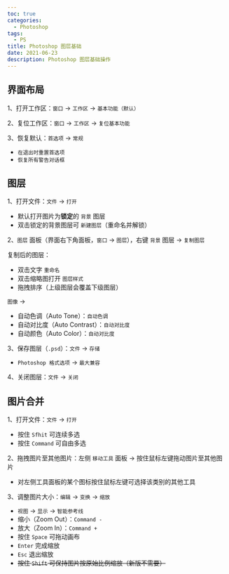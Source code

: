 ```yaml
---
toc: true
categories:
  - Photoshop
tags:
  - PS
title: Photoshop 图层基础
date: 2021-06-23
description: Photoshop 图层基础操作
---
```


## 界面布局

1、打开工作区：`窗口` -> `工作区` -> `基本功能（默认）`

2、复位工作区：`窗口` -> `工作区` -> `复位基本功能`

3、恢复默认：`首选项` -> `常规`

- `在退出时重置首选项`
- `恢复所有警告对话框`

<!--more-->

## 图层

1、打开文件：`文件` -> `打开`

- 默认打开图片为**锁定**的 `背景` 图层
- 双击锁定的背景图层可 `新建图层`（重命名并解锁）

2、`图层` 面板（界面右下角面板，`窗口` -> `图层`），右键 `背景` 图层 -> `复制图层`

复制后的图层：

- 双击文字 `重命名`
- 双击缩略图打开 `图层样式`
- 拖拽排序（上级图层会覆盖下级图层）

`图像` ->

- 自动色调（Auto Tone）：`自动色调`
- 自动对比度（Auto Contrast）：`自动对比度`
- 自动颜色（Auto Color）：`自动对比度`

3、保存图层（`.psd`）：`文件` -> `存储`

- `Photoshop 格式选项` -> `最大兼容`

4、关闭图层：`文件` -> `关闭`

## 图片合并

1、打开文件：`文件` -> `打开`

- 按住 `Sfhit` 可连续多选
- 按住 `Command` 可自由多选

2、拖拽图片至其他图片：左侧 `移动工具` 面板 -> 按住鼠标左键拖动图片至其他图片

- 对左侧工具面板的某个图标按住鼠标左键可选择该类别的其他工具

3、调整图片大小：`编辑` -> `变换` -> `缩放`

- `视图` -> `显示` -> `智能参考线`
- 缩小（Zoom Out）：`Command -`
- 放大（Zoom In）：`Command +`
- 按住 `Space` 可拖动画布
- `Enter` 完成缩放
- `Esc` 退出缩放
- ~~按住 `Shift` 可保持图片按原始比例缩放（新版不需要）~~
